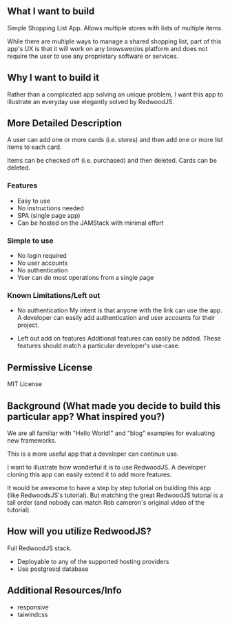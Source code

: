 ## What I want to build

Simple Shopping List App. Allows multiple stores with lists of multiple items.

While there are multiple ways to manage a shared shopping list, part of this app's UX is that it will work on any browswer/os platform and does not require the user to use any proprietary software or services.

## Why I want to build it

Rather than a complicated app solving an unique problem, I want this app to illustrate an everyday use elegantly solved by RedwoodJS.

## More Detailed Description

A user can add one or more cards (i.e. stores) and then add one or more list items to each card.

Items can be checked off (i.e. purchased) and then deleted.
Cards can be deleted.

### Features

- Easy to use
- No instructions needed
- SPA (single page app)
- Can be hosted on the JAMStack with minimal effort

### Simple to use

- No login required
- No user accounts
- No authentication
- Yser can do most operations from a single page

### Known Limitations/Left out

- No authentication
My intent is that anyone with the link can use the app. A developer can easily add authentication and user accounts for their project.

- Left out add on features
Additional features can easily be added. These features should match a particular developer's use-case.

## Permissive License

MIT License

## Background (What made you decide to build this particular app? What inspired you?)

We are all familiar with "Hello World!" and "blog" examples for evaluating new frameworks.

This is a more useful app that a developer can continue use.

I want to illustrate how wonderful it is to use RedwoodJS. A developer cloning this app can easily extend it to add more features.

It would be awesome to have a step by step tutorial on building this app (like RedwoodsJS's tutorial). But matching the great RedwoodJS tutorial is a tall order (and nobody can match Rob cameron's original video of the tutorial).

## How will you utilize RedwoodJS?

Full RedwoodJS stack.

- Deployable to any of the supported hosting providers
- Use postgresql database

## Additional Resources/Info

- responsive
- taiwindcss
